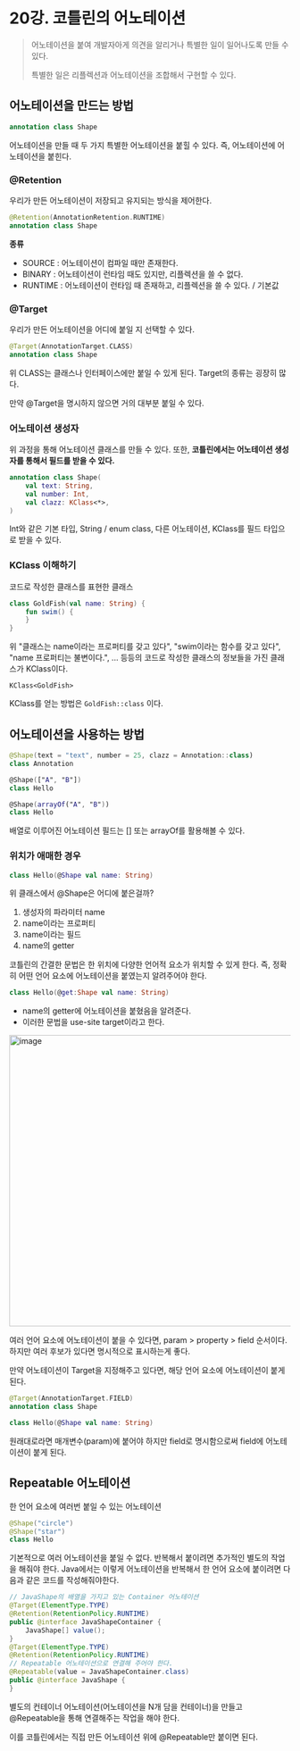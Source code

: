 # 20강. 코틀린의 어노테이션

> 어노테이션을 붙여 개발자아게 의견을 알리거나 특별한 일이 일어나도록 만들 수 있다.
>
> 특별한 일은 리플렉션과 어노테이션을 조합해서 구현할 수 있다.

## 어노테이션을 만드는 방법

```kotlin
annotation class Shape
```

어노테이션을 만들 때 두 가지 특별한 어노테이션을 붙힐 수 있다. 즉, 어노테이션에 어노테이션을 붙힌다.

### @Retention

우리가 만든 어노테이션이 저장되고 유지되는 방식을 제어한다.

```kotlin
@Retention(AnnotationRetention.RUNTIME)
annotation class Shape
```

**종류**
- SOURCE : 어노테이션이 컴파일 때만 존재한다.
- BINARY : 어노테이션이 런타임 때도 있지만, 리플렉션을 쓸 수 없다.
- RUNTIME : 어노테이션이 런타임 때 존재하고, 리플렉션을 쓸 수 있다. / 기본값

### @Target

우리가 만든 어노테이션을 어디에 붙일 지 선택할 수 있다.

```kotlin
@Target(AnnotationTarget.CLASS)
annotation class Shape
```

위 CLASS는 클래스나 인터페이스에만 붙일 수 있게 된다.
Target의 종류는 굉장히 많다.

만약 @Target을 명시하지 않으면 거의 대부분 붙일 수 있다.

### 어노테이션 생성자

위 과정을 통해 어노테이션 클래스를 만들 수 있다. 
또한, **코틀린에서는 어노테이션 생성자를 통해서 필드를 받을 수 있다.**

```kotlin
annotation class Shape(
    val text: String,
    val number: Int,
    val clazz: KClass<*>,
)
```

Int와 같은 기본 타입, String / enum class, 다른 어노테이션, KClass를 필드 타입으로 받을 수 있다.

### KClass 이해하기 

코드로 작성한 클래스를 표현한 클래스

```kotlin
class GoldFish(val name: String) {
    fun swim() {
    }
}
```

위 "클래스는 name이라는 프로퍼티를 갖고 있다", "swim이라는 함수를 갖고 있다", "name 프로퍼티는 불변이다.", ... 등등의 코드로 작성한 클래스의 정보들을 가진 클래스가 KClass이다.

`KClass<GoldFish>`

KClass를 얻는 방법은 `GoldFish::class` 이다.


## 어노테이션을 사용하는 방법

```kotlin
@Shape(text = "text", number = 25, clazz = Annotation::class)
class Annotation

@Shape(["A", "B"])
class Hello

@Shape(arrayOf("A", "B"))
class Hello
```

배열로 이루어진 어노테이션 필드는 [] 또는 arrayOf를 활용해볼 수 있다.

### 위치가 애매한 경우

```kotlin
class Hello(@Shape val name: String)
```

위 클래스에서 @Shape은 어디에 붙은걸까? 

1. 생성자의 파라미터 name
2. name이라는 프로퍼티
3. name이라는 필드
4. name의 getter

코틀린의 간결한 문법은 한 위치에 다양한 언어적 요소가 위치할 수 있게 한다.
즉, 정확히 어떤 언어 요소에 어노테이션을 붙였는지 알려주어야 한다.

```kotlin
class Hello(@get:Shape val name: String)
```
- name의 getter에 어노테이션을 붙혔음을 알려준다.
- 이러한 문법을 use-site target이라고 한다.

<img width="522" alt="image" src="https://github.com/yoon-youngjin/spring-study/assets/83503188/15bb8988-cf04-4688-94b6-db8596d9970c">

여러 언어 요소에 어노테이션이 붙을 수 있다면, param > property > field 순서이다.
하지만 여러 후보가 있다면 명시적으로 표시하는게 좋다.

만약 어노테이션이 Target을 지정해주고 있다면, 해당 언어 요소에 어노테이션이 붙게 된다.

```kotlin
@Target(AnnotationTarget.FIELD)
annotation class Shape

class Hello(@Shape val name: String)
```

원래대로라면 매개변수(param)에 붙어야 하지만 field로 명시함으로써 field에 어노테이션이 붙게 된다.

## Repeatable 어노테이션

한 언어 요소에 여러번 붙일 수 있는 어노테이션

```kotlin
@Shape("circle")
@Shape("star")
class Hello
```

기본적으로 여러 어노테이션을 붙일 수 없다. 반복해서 붙이려면 추가적인 별도의 작업을 해줘야 한다.
Java에서는 이렇게 어노테이션을 반복해서 한 언어 요소에 붙이려면 다음과 같은 코드를 작성해줘야한다.

```java
// JavaShape의 배열을 가지고 있는 Container 어노테이션
@Target(ElementType.TYPE)
@Retention(RetentionPolicy.RUNTIME)
public @interface JavaShapeContainer {
    JavaShape[] value();
}
@Target(ElementType.TYPE)
@Retention(RetentionPolicy.RUNTIME)
// Repeatable 어노테이션으로 연결해 주어야 한다.
@Repeatable(value = JavaShapeContainer.class)
public @interface JavaShape {
}
```

별도의 컨테이너 어노테이션(어노테이션을 N개 담을 컨테이너)을 만들고 @Repeatable을 통해 연결해주는 작업을 해야 한다.

이를 코틀린에서는 직접 만든 어노테이션 위에 @Repeatable만 붙이면 된다.










